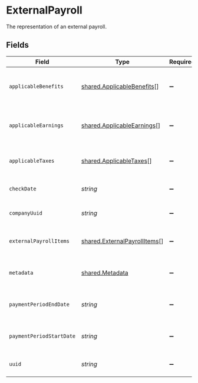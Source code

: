 # ExternalPayroll

The representation of an external payroll.


## Fields

| Field                                                                        | Type                                                                         | Required                                                                     | Description                                                                  |
| ---------------------------------------------------------------------------- | ---------------------------------------------------------------------------- | ---------------------------------------------------------------------------- | ---------------------------------------------------------------------------- |
| `applicableBenefits`                                                         | [shared.ApplicableBenefits](../../models/shared/applicablebenefits.md)[]     | :heavy_minus_sign:                                                           | Applicable benefits based on company provisioning.                           |
| `applicableEarnings`                                                         | [shared.ApplicableEarnings](../../models/shared/applicableearnings.md)[]     | :heavy_minus_sign:                                                           | Applicable earnings based on company provisioning.                           |
| `applicableTaxes`                                                            | [shared.ApplicableTaxes](../../models/shared/applicabletaxes.md)[]           | :heavy_minus_sign:                                                           | Applicable taxes based on company provisioning.                              |
| `checkDate`                                                                  | *string*                                                                     | :heavy_minus_sign:                                                           | External payroll's check date.                                               |
| `companyUuid`                                                                | *string*                                                                     | :heavy_minus_sign:                                                           | The UUID of the company.                                                     |
| `externalPayrollItems`                                                       | [shared.ExternalPayrollItems](../../models/shared/externalpayrollitems.md)[] | :heavy_minus_sign:                                                           | External payroll items for employees                                         |
| `metadata`                                                                   | [shared.Metadata](../../models/shared/metadata.md)                           | :heavy_minus_sign:                                                           | Stores metadata of the external payroll.                                     |
| `paymentPeriodEndDate`                                                       | *string*                                                                     | :heavy_minus_sign:                                                           | External payroll's pay period end date.                                      |
| `paymentPeriodStartDate`                                                     | *string*                                                                     | :heavy_minus_sign:                                                           | External payroll's pay period start date.                                    |
| `uuid`                                                                       | *string*                                                                     | :heavy_minus_sign:                                                           | The UUID of the external payroll.                                            |
